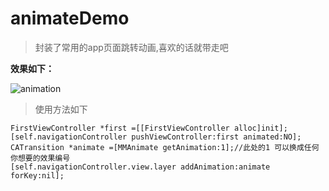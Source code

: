 # animateDemo
> 封装了常用的app页面跳转动画,喜欢的话就带走吧

**效果如下：**

![animation](https://ww3.sinaimg.cn/large/006tNc79gy1fewqe9soppg308k0fwn5a.gif)



> 使用方法如下  

  ```
  FirstViewController *first =[[FirstViewController alloc]init];
  [self.navigationController pushViewController:first animated:NO];
  CATransition *animate =[MMAnimate getAnimation:1];//此处的1 可以换成任何你想要的效果编号
  [self.navigationController.view.layer addAnimation:animate forKey:nil];

  ```

